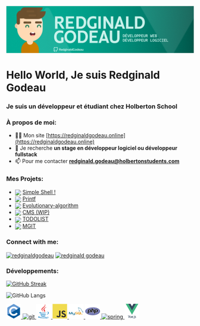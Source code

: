 ![plot](./Banner.png)
<h1> Hello World, Je suis Redginald Godeau</h1>
<h3>Je suis un développeur et étudiant chez Holberton School</h3>

### À propos de moi:
- 👨‍💻 Mon site [https://redginaldgodeau.online](https://redginaldgodeau.online)
- 💬 Je recherche **un stage en développeur logiciel ou développeur fullstack**
- 📫 Pour me contacter **redginald.godeau@holbertonstudents.com**

### Mes Projets:
- <img src="https://img.shields.io/badge/c-%2300599C.svg?style=for-the-badge&logo=c&logoColor=white" align="center" > [Simple Shell !](https://github.com/RedginaldGodeau/holbertonschool-simple_shell)
- <img src="https://img.shields.io/badge/c-%2300599C.svg?style=for-the-badge&logo=c&logoColor=white" align="center" > [Printf](https://github.com/HugoCLI/holbertonschool-printf)
- <img src="https://img.shields.io/badge/c-%2300599C.svg?style=for-the-badge&logo=c&logoColor=white" align="center" > [Evolutionary-algorithm](https://github.com/RedginaldGodeau/Evolutionary-algorithm)
- <img src="https://img.shields.io/badge/java-%23ED8B00.svg?style=for-the-badge&logo=c&logoColor=white" align="center" > [CMS (WIP)](https://github.com/RedginaldGodeau/CMS_PHP)
- <img src="https://img.shields.io/badge/java-%23ED8B00.svg?style=for-the-badge&logo=c&logoColor=white" align="center" > [TODOLIST](https://github.com/RedginaldGodeau/TodoListJava)
- <img src="https://img.shields.io/badge/shell_script-%23121011.svg?style=for-the-badge&logo=c&logoColor=white" align="center" > [MGIT](https://github.com/RedginaldGodeau/ShellScripts)

<h3 align="left">Connect with me:</h3>
<p align="left">
<a href="https://codepen.io/redginaldgodeau" target="blank"><img align="center" src="https://raw.githubusercontent.com/rahuldkjain/github-profile-readme-generator/master/src/images/icons/Social/codepen.svg" alt="redginaldgodeau" height="30" width="40" /></a>
<a href="https://linkedin.com/in/redginald godeau" target="blank"><img align="center" src="https://raw.githubusercontent.com/rahuldkjain/github-profile-readme-generator/master/src/images/icons/Social/linked-in-alt.svg" alt="redginald godeau" height="30" width="40" /></a>
</p>

### Développements:

[![GitHub Streak](https://github-readme-streak-stats.herokuapp.com?user=codemaker2015&theme=blueberry&date_format=M%20j%5B%2C%20Y%5D)](https://git.io/streak-stats)

![GitHub Langs](https://github-readme-stats.vercel.app/api/top-langs/?username=RedginaldGodeau&layout=compact&theme=blueberry)

<p align="left"> <a href="https://www.cprogramming.com/" target="_blank" rel="noreferrer"> <img src="https://raw.githubusercontent.com/devicons/devicon/master/icons/c/c-original.svg" alt="c" width="40" height="40"/> </a> <a href="https://git-scm.com/" target="_blank" rel="noreferrer"> <img src="https://www.vectorlogo.zone/logos/git-scm/git-scm-icon.svg" alt="git" width="40" height="40"/> </a> <a href="https://www.java.com" target="_blank" rel="noreferrer"> <img src="https://raw.githubusercontent.com/devicons/devicon/master/icons/java/java-original.svg" alt="java" width="40" height="40"/> </a> <a href="https://developer.mozilla.org/en-US/docs/Web/JavaScript" target="_blank" rel="noreferrer"> <img src="https://raw.githubusercontent.com/devicons/devicon/master/icons/javascript/javascript-original.svg" alt="javascript" width="40" height="40"/> </a> <a href="https://www.mysql.com/" target="_blank" rel="noreferrer"> <img src="https://raw.githubusercontent.com/devicons/devicon/master/icons/mysql/mysql-original-wordmark.svg" alt="mysql" width="40" height="40"/> </a> <a href="https://www.php.net" target="_blank" rel="noreferrer"> <img src="https://raw.githubusercontent.com/devicons/devicon/master/icons/php/php-original.svg" alt="php" width="40" height="40"/> </a> <a href="https://spring.io/" target="_blank" rel="noreferrer"> <img src="https://www.vectorlogo.zone/logos/springio/springio-icon.svg" alt="spring" width="40" height="40"/> </a> <a href="https://vuejs.org/" target="_blank" rel="noreferrer"> <img src="https://raw.githubusercontent.com/devicons/devicon/master/icons/vuejs/vuejs-original-wordmark.svg" alt="vuejs" width="40" height="40"/> </a> </p>
